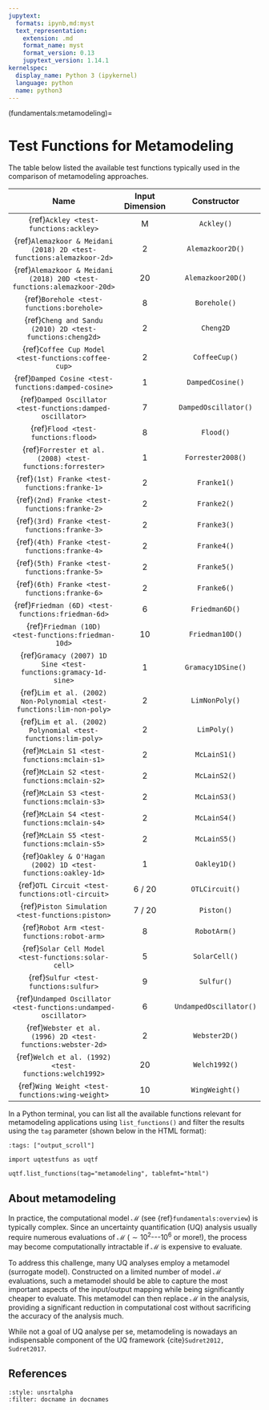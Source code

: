```yaml
---
jupytext:
  formats: ipynb,md:myst
  text_representation:
    extension: .md
    format_name: myst
    format_version: 0.13
    jupytext_version: 1.14.1
kernelspec:
  display_name: Python 3 (ipykernel)
  language: python
  name: python3
---
```


(fundamentals:metamodeling)=
# Test Functions for Metamodeling

The table below listed the available test functions typically used
in the comparison of metamodeling approaches.

|                                  Name                                   | Input Dimension |       Constructor       |
|:-----------------------------------------------------------------------:|:---------------:|:-----------------------:|
|                  {ref}`Ackley <test-functions:ackley>`                  |        M        |       `Ackley()`        |
|  {ref}`Alemazkoor & Meidani (2018) 2D <test-functions:alemazkoor-2d>`   |        2        |    `Alemazkoor2D()`     |
| {ref}`Alemazkoor & Meidani (2018) 20D <test-functions:alemazkoor-20d>`  |       20        |    `Alemazkoor20D()`    |
|                {ref}`Borehole <test-functions:borehole>`                |        8        |      `Borehole()`       |
|        {ref}`Cheng and Sandu (2010) 2D <test-functions:cheng2d>`        |        2        |        `Cheng2D`        |
|           {ref}`Coffee Cup Model <test-functions:coffee-cup>`           |        2        |      `CoffeeCup()`      |
|           {ref}`Damped Cosine <test-functions:damped-cosine>`           |        1        |    `DampedCosine()`     |
|       {ref}`Damped Oscillator <test-functions:damped-oscillator>`       |        7        |  `DampedOscillator()`   |
|                   {ref}`Flood <test-functions:flood>`                   |        8        |        `Flood()`        |
|        {ref}`Forrester et al. (2008) <test-functions:forrester>`        |        1        |    `Forrester2008()`    |
|              {ref}`(1st) Franke <test-functions:franke-1>`              |        2        |       `Franke1()`       |
|              {ref}`(2nd) Franke <test-functions:franke-2>`              |        2        |       `Franke2()`       |
|              {ref}`(3rd) Franke <test-functions:franke-3>`              |        2        |       `Franke3()`       |
|              {ref}`(4th) Franke <test-functions:franke-4>`              |        2        |       `Franke4()`       |
|              {ref}`(5th) Franke <test-functions:franke-5>`              |        2        |       `Franke5()`       |
|              {ref}`(6th) Franke <test-functions:franke-6>`              |        2        |       `Franke6()`       |
|            {ref}`Friedman (6D) <test-functions:friedman-6d>`            |        6        |     `Friedman6D()`      |
|           {ref}`Friedman (10D) <test-functions:friedman-10d>`           |       10        |     `Friedman10D()`     |
|     {ref}`Gramacy (2007) 1D Sine <test-functions:gramacy-1d-sine>`      |        1        |    `Gramacy1DSine()`    |
|  {ref}`Lim et al. (2002) Non-Polynomial <test-functions:lim-non-poly>`  |        2        |     `LimNonPoly()`      |
|      {ref}`Lim et al. (2002) Polynomial <test-functions:lim-poly>`      |        2        |       `LimPoly()`       |
|               {ref}`McLain S1 <test-functions:mclain-s1>`               |        2        |      `McLainS1()`       |
|               {ref}`McLain S2 <test-functions:mclain-s2>`               |        2        |      `McLainS2()`       |
|               {ref}`McLain S3 <test-functions:mclain-s3>`               |        2        |      `McLainS3()`       |
|               {ref}`McLain S4 <test-functions:mclain-s4>`               |        2        |      `McLainS4()`       |
|               {ref}`McLain S5 <test-functions:mclain-s5>`               |        2        |      `McLainS5()`       |
|      {ref}`Oakley & O'Hagan (2002) 1D <test-functions:oakley-1d>`       |        1        |      `Oakley1D()`       |
|             {ref}`OTL Circuit <test-functions:otl-circuit>`             |     6 / 20      |     `OTLCircuit()`      |
|            {ref}`Piston Simulation <test-functions:piston>`             |     7 / 20      |       `Piston()`        |
|               {ref}`Robot Arm <test-functions:robot-arm>`               |        8        |      `RobotArm()`       |
|           {ref}`Solar Cell Model <test-functions:solar-cell>`           |        5        |      `SolarCell()`      |
|                  {ref}`Sulfur <test-functions:sulfur>`                  |        9        |       `Sulfur()`        |
|     {ref}`Undamped Oscillator <test-functions:undamped-oscillator>`     |        6        | `UndampedOscillator()`  |
|       {ref}`Webster et al. (1996) 2D <test-functions:webster-2d>`       |        2        |      `Webster2D()`      |
|          {ref}`Welch et al. (1992) <test-functions:welch1992>`          |       20        |      `Welch1992()`      |
|             {ref}`Wing Weight <test-functions:wing-weight>`             |       10        |     `WingWeight()`      |

In a Python terminal, you can list all the available functions relevant
for metamodeling applications using ``list_functions()``
and filter the results using the ``tag`` parameter
(shown below in the HTML format):

```{code-cell} ipython3
:tags: ["output_scroll"]

import uqtestfuns as uqtf

uqtf.list_functions(tag="metamodeling", tablefmt="html")
```

## About metamodeling

In practice, the computational model $\mathcal{M}$ (see {ref}`fundamentals:overview`)
is typically complex.
Since an uncertainty quantification (UQ) analysis usually require numerous
evaluations of $\mathcal{M}$ ($\sim 10^2$---$10^6$ or more!), the process
may become computationally intractable if $\mathcal{M}$ is expensive to evaluate.

To address this challenge, many UQ analyses employ a metamodel (surrogate model).
Constructed on a limited number of model $\mathcal{M}$ evaluations,
such a metamodel should be able to capture the most important aspects
of the input/output mapping while being significantly cheaper to evaluate.
This metamodel can then replace $\mathcal{M}$ in the analysis,
providing a significant reduction in computational cost without
sacrificing the accuracy of the analysis much.

While not a goal of UQ analyse per se, metamodeling is nowadays an indispensable
component of the UQ framework {cite}`Sudret2012, Sudret2017`.

## References

```{bibliography}
:style: unsrtalpha
:filter: docname in docnames
```
